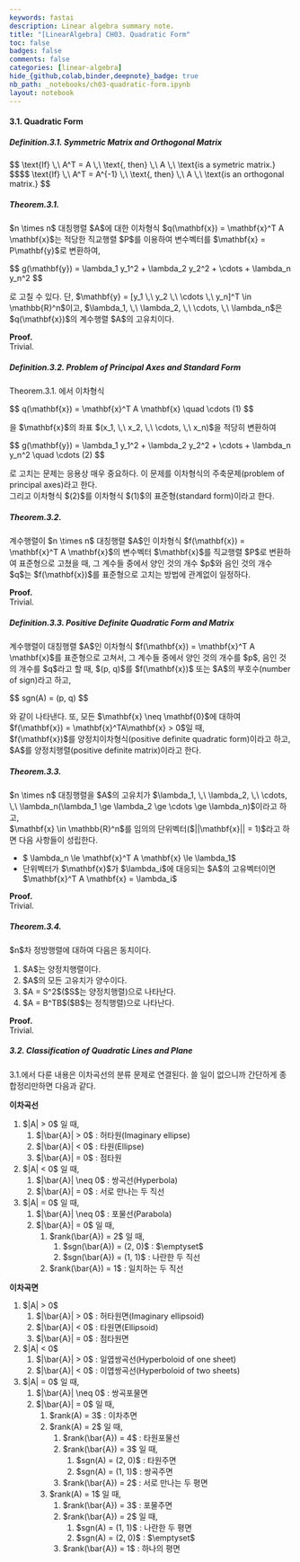 ```yaml
---
keywords: fastai
description: Linear algebra summary note.
title: "[LinearAlgebra] CH03. Quadratic Form"
toc: false
badges: false
comments: false
categories: [linear-algebra]
hide_{github,colab,binder,deepnote}_badge: true
nb_path: _notebooks/ch03-quadratic-form.ipynb
layout: notebook
---
```


<!--
#################################################
### THIS FILE WAS AUTOGENERATED! DO NOT EDIT! ###
#################################################
# file to edit: _notebooks/ch03-quadratic-form.ipynb
-->

<div class="container" id="notebook-container">
        
<div class="cell border-box-sizing text_cell rendered"><div class="inner_cell">
<div class="text_cell_render border-box-sizing rendered_html">
<h4 id="3.1.-Quadratic-Form">3.1. Quadratic Form<a class="anchor-link" href="#3.1.-Quadratic-Form"> </a></h4>
</div>
</div>
</div>
<div class="cell border-box-sizing text_cell rendered"><div class="inner_cell">
<div class="text_cell_render border-box-sizing rendered_html">
<h5 id="Definition.3.1.-Symmetric-Matrix-and-Orthogonal-Matrix">Definition.3.1. Symmetric Matrix and Orthogonal Matrix<a class="anchor-link" href="#Definition.3.1.-Symmetric-Matrix-and-Orthogonal-Matrix"> </a></h5>$$
\text{If} \,\ A^T = A \,\ \text{, then} \,\ A \,\ \text{is a symetric matrix.}
$$$$
\text{If} \,\ A^T = A^{-1} \,\ \text{, then} \,\ A \,\ \text{is an orthogonal matrix.}
$$
</div>
</div>
</div>
<div class="cell border-box-sizing text_cell rendered"><div class="inner_cell">
<div class="text_cell_render border-box-sizing rendered_html">
<h5 id="Theorem.3.1.">Theorem.3.1.<a class="anchor-link" href="#Theorem.3.1."> </a></h5><p>$n \times n$ 대칭행렬 $A$에 대한 이차형식 $q(\mathbf{x}) = \mathbf{x}^T A \mathbf{x}$는 적당한 직교행렬 $P$를 이용하여 변수벡터를 $\mathbf{x} = P\mathbf{y}$로 변환하여,</p>
$$
g(\mathbf{y}) = \lambda_1 y_1^2 + \lambda_2 y_2^2 + \cdots + \lambda_n y_n^2
$$<p>로 고칠 수 있다. 단, $\mathbf{y} = [y_1 \,\ y_2 \,\ \cdots \,\ y_n]^T \in \mathbb{R}^n$이고, $\lambda_1, \,\ \lambda_2, \,\ \cdots, \,\ \lambda_n$은 $q(\mathbf{x})$의 계수행렬 $A$의 고유치이다.</p>
<p><strong>Proof.</strong> <br>
Trivial.</p>

</div>
</div>
</div>
<div class="cell border-box-sizing text_cell rendered"><div class="inner_cell">
<div class="text_cell_render border-box-sizing rendered_html">
<h5 id="Definition.3.2.-Problem-of-Principal-Axes-and-Standard-Form">Definition.3.2. Problem of Principal Axes and Standard Form<a class="anchor-link" href="#Definition.3.2.-Problem-of-Principal-Axes-and-Standard-Form"> </a></h5><p>Theorem.3.1. 에서 이차형식</p>
$$
q(\mathbf{x}) = \mathbf{x}^T A \mathbf{x} \quad \cdots (1)
$$<p>을 $\mathbf{x}$의 좌표 $(x_1, \,\ x_2, \,\ \cdots, \,\ x_n)$을 적당히 변환하여</p>
$$
g(\mathbf{y}) = \lambda_1 y_1^2 + \lambda_2 y_2^2 + \cdots + \lambda_n y_n^2 \quad \cdots (2)
$$<p>로 고치는 문제는 응용상 매우 중요하다. 이 문제를 이차형식의 주축문제(problem of principal axes)라고 한다. <br>
그리고 이차형식 $(2)$를 이차형식 $(1)$의 표준형(standard form)이라고 한다.</p>

</div>
</div>
</div>
<div class="cell border-box-sizing text_cell rendered"><div class="inner_cell">
<div class="text_cell_render border-box-sizing rendered_html">
<h5 id="Theorem.3.2.">Theorem.3.2.<a class="anchor-link" href="#Theorem.3.2."> </a></h5><p>계수행렬이 $n \times n$ 대칭행렬 $A$인 이차형식 $f(\mathbf{x}) = \mathbf{x}^T A \mathbf{x}$의 변수벡터 $\mathbf{x}$를 직교행렬 $P$로 변환하여 표준형으로 고쳤을 때, 그 계수들 중에서 양인 것의 개수 $p$와 음인 것의 개수 $q$는 $f(\mathbf{x})$를 표준형으로 고치는 방법에 관계없이 일정하다.</p>
<p><strong>Proof.</strong> <br>
Trivial.</p>

</div>
</div>
</div>
<div class="cell border-box-sizing text_cell rendered"><div class="inner_cell">
<div class="text_cell_render border-box-sizing rendered_html">
<h5 id="Definition.3.3.-Positive-Definite-Quadratic-Form-and-Matrix">Definition.3.3. Positive Definite Quadratic Form and Matrix<a class="anchor-link" href="#Definition.3.3.-Positive-Definite-Quadratic-Form-and-Matrix"> </a></h5><p>계수행렬이 대칭행렬 $A$인 이차형식 $f(\mathbf{x}) = \mathbf{x}^T A \mathbf{x}$를 표준형으로 고쳐서, 그 계수들 중에서 양인 것의 개수를 $p$, 음인 것의 개수를 $q$라고 할 때, $(p, q)$를 $f(\mathbf{x})$ 또는 $A$의 부호수(number of sign)라고 하고,</p>
$$
sgn(A) = (p, q)
$$<p>와 같이 나타낸다. 또, 모든 $\mathbf{x} \neq \mathbf{0}$에 대하여 $f(\mathbf{x}) = \mathbf{x}^TA\mathbf{x} &gt; 0$일 때,<br>
$f(\mathbf{x})$를 양정치이차형식(positive definite quadratic form)이라고 하고, $A$를 양정치행렬(positive definite matrix)이라고 한다.</p>

</div>
</div>
</div>
<div class="cell border-box-sizing text_cell rendered"><div class="inner_cell">
<div class="text_cell_render border-box-sizing rendered_html">
<h5 id="Theorem.3.3.">Theorem.3.3.<a class="anchor-link" href="#Theorem.3.3."> </a></h5><p>$n \times n$ 대칭행렬을 $A$의 고유치가 $\lambda_1, \,\ \lambda_2, \,\ \cdots, \,\ \lambda_n(\lambda_1 \ge \lambda_2 \ge \cdots \ge \lambda_n)$이라고 하고,<br>
$\mathbf{x} \in \mathbb{R}^n$를 임의의 단위벡터($||\mathbf{x}|| = 1)$라고 하면 다음 사항들이 성립한다.</p>
<ul>
<li>$ \lambda_n \le \mathbf{x}^T A \mathbf{x} \le \lambda_1$</li>
<li>단위벡터가 $\mathbf{x}$가 $\lambda_i$에 대응되는 $A$의 고유벡터이면 $\mathbf{x}^T A \mathbf{x} = \lambda_i$</li>
</ul>
<p><strong>Proof.</strong> <br>
Trivial.</p>

</div>
</div>
</div>
<div class="cell border-box-sizing text_cell rendered"><div class="inner_cell">
<div class="text_cell_render border-box-sizing rendered_html">
<h5 id="Theorem.3.4.">Theorem.3.4.<a class="anchor-link" href="#Theorem.3.4."> </a></h5><p>$n$차 정방행렬에 대하여 다음은 동치이다.</p>
<ol>
<li>$A$는 양정치행렬이다.</li>
<li>$A$의 모든 고유치가 양수이다.</li>
<li>$A = S^2$($S$는 양정치행렬)으로 나타난다.</li>
<li>$A = B^TB$($B$는 정칙행렬)으로 나타난다.</li>
</ol>
<p><strong>Proof.</strong> <br>
Trivial.</p>

</div>
</div>
</div>
<div class="cell border-box-sizing text_cell rendered"><div class="inner_cell">
<div class="text_cell_render border-box-sizing rendered_html">
<h5 id="3.2.-Classification-of-Quadratic-Lines-and-Plane">3.2. Classification of Quadratic Lines and Plane<a class="anchor-link" href="#3.2.-Classification-of-Quadratic-Lines-and-Plane"> </a></h5><p>3.1.에서 다룬 내용은 이차곡선의 분류 문제로 연결된다. 쓸 일이 없으니까 간단하게 종합정리만하면 다음과 같다.</p>
<p><strong>이차곡선</strong></p>
<ol>
<li>$|A| &gt; 0$ 일 때,<ol>
<li>$|\bar{A}| &gt; 0$ : 허타원(Imaginary ellipse)</li>
<li>$|\bar{A}| &lt; 0$ : 타원(Ellipse)</li>
<li>$|\bar{A}| = 0$ : 점타원</li>
</ol>
</li>
<li>$|A| &lt; 0$ 일 때,<ol>
<li>$|\bar{A}| \neq 0$ : 쌍곡선(Hyperbola)</li>
<li>$|\bar{A}| = 0$ : 서로 만나는 두 직선</li>
</ol>
</li>
<li>$|A| = 0$ 일 때,<ol>
<li>$|\bar{A}| \neq 0$ : 포물선(Parabola)</li>
<li>$|\bar{A}| = 0$ 일 때, <ol>
<li>$rank(\bar{A}) = 2$ 일 때,<ol>
<li>$sgn(\bar{A}) = (2, 0)$ : $\emptyset$</li>
<li>$sgn(\bar{A}) = (1, 1)$ : 나란한 두 직선</li>
</ol>
</li>
<li>$rank(\bar{A}) = 1$ : 일치하는 두 직선</li>
</ol>
</li>
</ol>
</li>
</ol>
<p><strong>이차곡면</strong></p>
<ol>
<li>$|A| &gt; 0$<ol>
<li>$|\bar{A}| &gt; 0$ : 허타원면(Imaginary ellipsoid)</li>
<li>$|\bar{A}| &lt; 0$ : 타원면(Ellipsoid)</li>
<li>$|\bar{A}| = 0$ : 점타원면</li>
</ol>
</li>
<li>$|A| &lt; 0$<ol>
<li>$|\bar{A}| &gt; 0$ : 일엽쌍곡선(Hyperboloid of one sheet)</li>
<li>$|\bar{A}| &lt; 0$ : 이엽쌍곡선(Hyperboloid of two sheets)</li>
</ol>
</li>
<li>$|A| = 0$ 일 때,<ol>
<li>$|\bar{A}| \neq 0$ : 쌍곡포물면</li>
<li>$|\bar{A}| = 0$ 일 때,<ol>
<li>$rank(A) = 3$ : 이차추면</li>
<li>$rank(A) = 2$ 일 때,<ol>
<li>$rank(\bar{A}) = 4$ : 타원포물선</li>
<li>$rank(\bar{A}) = 3$ 일 때,<ol>
<li>$sgn(A) = (2, 0)$ : 타원주면</li>
<li>$sgn(A) = (1, 1)$ : 쌍곡주면</li>
</ol>
</li>
<li>$rank(\bar{A}) = 2$ : 서로 만나는 두 평면</li>
</ol>
</li>
<li>$rank(A) = 1$ 일 때,<ol>
<li>$rank(\bar{A}) = 3$ : 포물주면</li>
<li>$rank(\bar{A}) = 2$ 일 때,<ol>
<li>$sgn(A) = (1, 1)$ : 나란한 두 평면</li>
<li>$sgn(A) = (2, 0)$ : $\emptyset$</li>
</ol>
</li>
<li>$rank(\bar{A}) = 1$ : 하나의 평면</li>
</ol>
</li>
</ol>
</li>
</ol>
</li>
</ol>

</div>
</div>
</div>
</div>
 

